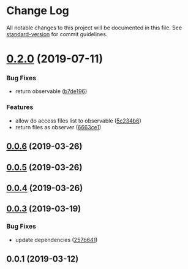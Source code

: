 # Change Log

All notable changes to this project will be documented in this file. See [standard-version](https://github.com/conventional-changelog/standard-version) for commit guidelines.

<a name="0.2.0"></a>
# [0.2.0](https://github.com/meumobi/mmb-media-provider/compare/v0.0.6...v0.2.0) (2019-07-11)


### Bug Fixes

* return observable ([b7de196](https://github.com/meumobi/mmb-media-provider/commit/b7de196))


### Features

* allow do access files list to observable ([5c234b6](https://github.com/meumobi/mmb-media-provider/commit/5c234b6))
* return files as observer ([6663ce1](https://github.com/meumobi/mmb-media-provider/commit/6663ce1))



<a name="0.0.6"></a>
## [0.0.6](https://github.com/meumobi/mmb-media-provider/compare/v0.0.5...v0.0.6) (2019-03-26)



<a name="0.0.5"></a>
## [0.0.5](https://github.com/meumobi/mmb-media-provider/compare/v0.0.4...v0.0.5) (2019-03-26)



<a name="0.0.4"></a>
## [0.0.4](https://github.com/meumobi/mmb-media-provider/compare/v0.0.3...v0.0.4) (2019-03-26)



<a name="0.0.3"></a>
## [0.0.3](https://github.com/meumobi/mmb-media-provider/compare/v0.0.1...v0.0.3) (2019-03-19)


### Bug Fixes

* update dependencies ([257b641](https://github.com/meumobi/mmb-media-provider/commit/257b641))



<a name="0.0.1"></a>
## 0.0.1 (2019-03-12)
